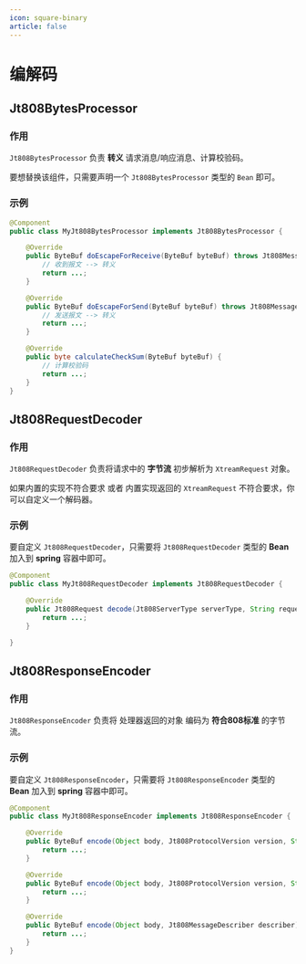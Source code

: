 ```yaml
---
icon: square-binary
article: false
---
```


# 编解码

## Jt808BytesProcessor

### 作用

`Jt808BytesProcessor` 负责 **转义** 请求消息/响应消息、计算校验码。

要想替换该组件，只需要声明一个 `Jt808BytesProcessor` 类型的 `Bean` 即可。

### 示例

```java
@Component
public class MyJt808BytesProcessor implements Jt808BytesProcessor {

    @Override
    public ByteBuf doEscapeForReceive(ByteBuf byteBuf) throws Jt808MessageEscapeException {
        // 收到报文 --> 转义
        return ...;
    }

    @Override
    public ByteBuf doEscapeForSend(ByteBuf byteBuf) throws Jt808MessageEscapeException {
        // 发送报文 --> 转义
        return ...;
    }

    @Override
    public byte calculateCheckSum(ByteBuf byteBuf) {
        // 计算校验码
        return ...;
    }
}
```

## Jt808RequestDecoder

### 作用

`Jt808RequestDecoder` 负责将请求中的 **字节流** 初步解析为 `XtreamRequest` 对象。

如果内置的实现不符合要求 或者 内置实现返回的 `XtreamRequest` 不符合要求，你可以自定义一个解码器。

### 示例

要自定义 `Jt808RequestDecoder`，只需要将 `Jt808RequestDecoder` 类型的 **Bean** 加入到 **spring** 容器中即可。

```java
@Component
public class MyJt808RequestDecoder implements Jt808RequestDecoder {

    @Override
    public Jt808Request decode(Jt808ServerType serverType, String requestId, ByteBufAllocator allocator, NettyInbound nettyInbound, XtreamInbound.Type requestType, ByteBuf payload, InetSocketAddress remoteAddress) {
        return ...;
    }

}
```

## Jt808ResponseEncoder

### 作用

`Jt808ResponseEncoder` 负责将 处理器返回的对象 编码为 **符合808标准** 的字节流。

### 示例

要自定义 `Jt808ResponseEncoder`，只需要将 `Jt808ResponseEncoder` 类型的 **Bean** 加入到 **spring** 容器中即可。

```java
@Component
public class MyJt808ResponseEncoder implements Jt808ResponseEncoder {

    @Override
    public ByteBuf encode(Object body, Jt808ProtocolVersion version, String terminalId, int flowId, Jt808ResponseBody annotation) {
        return ...;
    }

    @Override
    public ByteBuf encode(Object body, Jt808ProtocolVersion version, String terminalId, Jt808ResponseBody annotation) {
        return ...;
    }

    @Override
    public ByteBuf encode(Object body, Jt808MessageDescriber describer) {
        return ...;
    }
}
```
